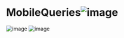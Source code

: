 # MobileQueries![image](https://user-images.githubusercontent.com/34959497/117672814-db82a780-b1b2-11eb-8de4-fad7f6c035ff.png)
![image](https://user-images.githubusercontent.com/34959497/117672960-ffde8400-b1b2-11eb-94f1-a14dc2721fcd.png)
![image](https://user-images.githubusercontent.com/34959497/117673004-0a991900-b1b3-11eb-9bac-403274467583.png)


